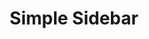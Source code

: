 ---
title:			"Simple Sidebar"
slug:			simple-sidebar
src:			/template-overviews/simple-sidebar
categories:		template unstyled navigation-menus popular
description:	"A simple sidebar template for Bootstrap 4 featuring responsive off-canvas navigation at small screen sizes."
bump:			"A Bootstrap sidebar template."
img-src:		/img/templates/simple-sidebar.jpg
img-desc:		"Bootstrap Sidebar Navigation Template"
layout:			template-overview

meta-title: "Simple Sidebar - Bootstrap Sidebar Template"
meta-description: "A simple sidebar template for Bootstrap 4 featuring responsive off-canvas navigation at small screen sizes. All Start Bootstrap templates are free to download and open source."

features:
  - Responsive Bootstrap sidebar navigation
  - Off-canvas navigation toggling on smaller screens
  - Responsive page content area

long-description: "Simple Sidebar is a basic sidebar menu page layout for Bootstrap websites with off canvas navigation on smaller screen sizes."

alt-version:		"no"
user-version:		"no"

redirect_from:
  - /simple-sidebar/
  - /simple-sidebar.php/
  - /templates/simple-sidebar/
  - /templates/simple-sidebar.html/
  - /downloads/simple-sidebar.zip/
---